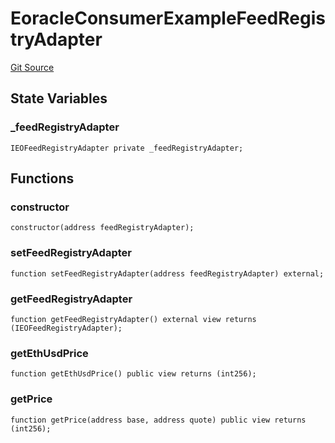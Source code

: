 # EoracleConsumerExampleFeedRegistryAdapter

[Git Source](https://github.com/Eoracle/target-contracts/blob/2a1c0c442230a3038c84f19545812da920182a69/src/examples/EoracleConsumerExampleFeedRegistryAdapter.sol)

## State Variables

### \_feedRegistryAdapter

```solidity
IEOFeedRegistryAdapter private _feedRegistryAdapter;
```

## Functions

### constructor

```solidity
constructor(address feedRegistryAdapter);
```

### setFeedRegistryAdapter

```solidity
function setFeedRegistryAdapter(address feedRegistryAdapter) external;
```

### getFeedRegistryAdapter

```solidity
function getFeedRegistryAdapter() external view returns (IEOFeedRegistryAdapter);
```

### getEthUsdPrice

```solidity
function getEthUsdPrice() public view returns (int256);
```

### getPrice

```solidity
function getPrice(address base, address quote) public view returns (int256);
```
